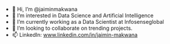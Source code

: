 - 👋 Hi, I’m @jaiminmakwana
- 👀 I’m interested in Data Science and Artificial Intelligence
- 🌱 I’m currently working as a Data Scientist at Infosenseglobal
- 💞️ I’m looking to collaborate on trending projects.
- 📫 LinkedIn: www.linkedin.com/in/jaimin-makwana

<!---
jaiminmakwana/jaiminmakwana is a ✨ special ✨ repository because its `README.md` (this file) appears on your GitHub profile.
You can click the Preview link to take a look at your changes.
--->
